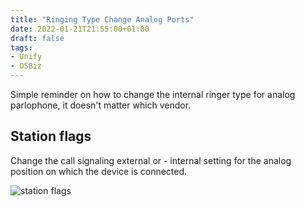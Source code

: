 ```yaml
---
title: "Ringing Type Change Analog Ports"
date: 2022-01-21T21:55:00+01:00
draft: false
tags:
- Unify
- OSBiz
---
```


Simple reminder on how to change the internal ringer type for analog parlophone, it doesn't matter which vendor.

## Station flags
Change the call signaling external or - internal setting for the analog position on which the device is connected.

![station flags](/posts_images/unify_osbiz_analog_different_ringtype.png)
